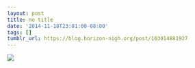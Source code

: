 ```yaml
---
layout: post
title: no title
date: '2014-11-18T23:01:00-08:00'
tags: []
tumblr_url: https://blog.horizon-nigh.org/post/103014881927
---
```

![](http://horizon-nigh.s3.amazonaws.com/blog-media/dust-speck.jpg)

